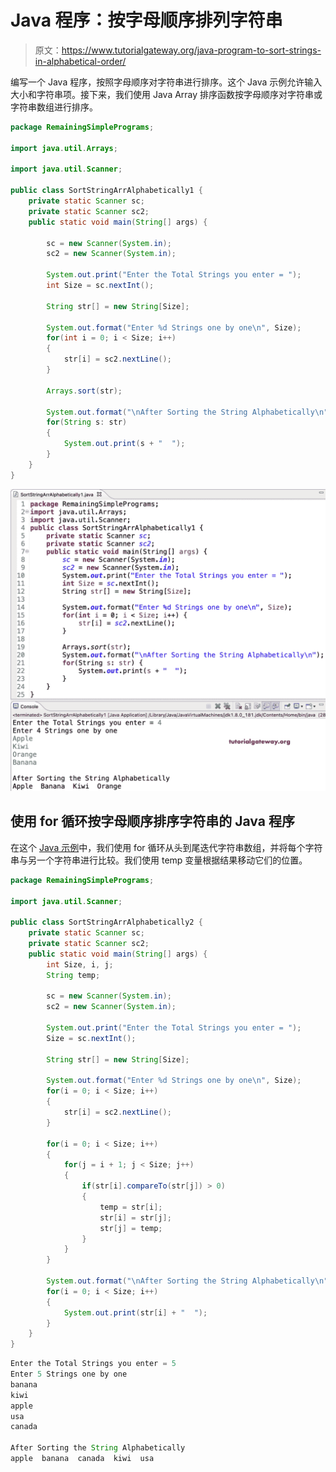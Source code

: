 # Java 程序：按字母顺序排列字符串

> 原文：<https://www.tutorialgateway.org/java-program-to-sort-strings-in-alphabetical-order/>

编写一个 Java 程序，按照字母顺序对字符串进行排序。这个 Java 示例允许输入大小和字符串项。接下来，我们使用 Java Array 排序函数按字母顺序对字符串或字符串数组进行排序。

```java
package RemainingSimplePrograms;

import java.util.Arrays;

import java.util.Scanner;

public class SortStringArrAlphabetically1 {
	private static Scanner sc;
	private static Scanner sc2;
	public static void main(String[] args) {

		sc = new Scanner(System.in);
		sc2 = new Scanner(System.in);

		System.out.print("Enter the Total Strings you enter = ");
		int Size = sc.nextInt();

		String str[] = new String[Size];

		System.out.format("Enter %d Strings one by one\n", Size);
		for(int i = 0; i < Size; i++) 
		{
			str[i] = sc2.nextLine();
		}

		Arrays.sort(str);

		System.out.format("\nAfter Sorting the String Alphabetically\n");
		for(String s: str) 
		{
			System.out.print(s + "  ");
		}
	}
}
```

![Java Program to Sort Strings in Alphabetical Order](img/ad419713075913b1eedca55ae7ab45c2.png)

## 使用 for 循环按字母顺序排序字符串的 Java 程序

在这个 [Java 示例](https://www.tutorialgateway.org/learn-java-programs/)中，我们使用 for 循环从头到尾迭代字符串数组，并将每个字符串与另一个字符串进行比较。我们使用 temp 变量根据结果移动它们的位置。

```java
package RemainingSimplePrograms;

import java.util.Scanner;

public class SortStringArrAlphabetically2 {
	private static Scanner sc;
	private static Scanner sc2;
	public static void main(String[] args) {
		int Size, i, j;
		String temp;

		sc = new Scanner(System.in);
		sc2 = new Scanner(System.in);

		System.out.print("Enter the Total Strings you enter = ");
		Size = sc.nextInt();

		String str[] = new String[Size];

		System.out.format("Enter %d Strings one by one\n", Size);
		for(i = 0; i < Size; i++) 
		{
			str[i] = sc2.nextLine();
		}

		for(i = 0; i < Size; i++) 
		{
			for(j = i + 1; j < Size; j++)
			{
				if(str[i].compareTo(str[j]) > 0)
				{
					temp = str[i];
					str[i] = str[j];
					str[j] = temp;
				}
			}
		}

		System.out.format("\nAfter Sorting the String Alphabetically\n");
		for(i = 0; i < Size; i++) 
		{
			System.out.print(str[i] + "  ");
		}
	}
}
```

```java
Enter the Total Strings you enter = 5
Enter 5 Strings one by one
banana
kiwi
apple
usa
canada

After Sorting the String Alphabetically
apple  banana  canada  kiwi  usa 
```